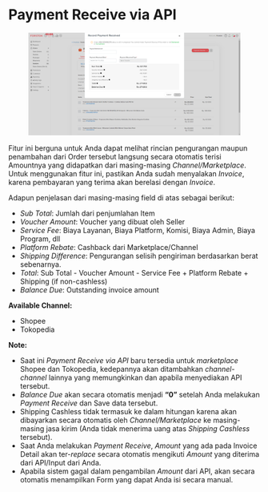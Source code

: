 # Payment Receive via API

<figure><img src="../../../.gitbook/assets/dcv (1).png" alt=""><figcaption></figcaption></figure>

Fitur ini berguna untuk Anda dapat melihat rincian pengurangan maupun penambahan dari Order tersebut langsung secara otomatis terisi Amountnya yang didapatkan dari masing-masing _Channel/Marketplace_. Untuk menggunakan fitur ini, pastikan Anda sudah menyalakan _Invoice_, karena pembayaran yang terima akan berelasi dengan _Invoice_.

Adapun penjelasan dari masing-masing field di atas sebagai berikut:

* _Sub Total_: Jumlah dari penjumlahan Item
* _Voucher Amount_: Voucher yang dibuat oleh Seller
* _Service Fee_: Biaya Layanan, Biaya Platform, Komisi, Biaya Admin, Biaya Program, dll
* _Platform Rebate_: Cashback dari Marketplace/Channel
* _Shipping Difference_: Pengurangan selisih pengiriman berdasarkan berat sebenarnya.
* _Total_: Sub Total - Voucher Amount - Service Fee + Platform Rebate + Shipping (if non-cashless)
* _Balance Due_: Outstanding invoice amount

**Available Channel:**

* Shopee
* Tokopedia

**Note:**

* Saat ini _Payment Receive via API_ baru tersedia untuk _marketplace_ Shopee dan Tokopedia, kedepannya akan ditambahkan _channel-channel_ lainnya yang memungkinkan dan apabila menyediakan API tersebut.
* _Balance Due_ akan secara otomatis menjadi **“0”** setelah Anda melakukan _Payment Receive_ dan Save data tersebut.
* Shipping Cashless tidak termasuk ke dalam hitungan karena akan dibayarkan secara otomatis oleh _Channel/Marketplace_ ke masing-masing jasa kirim (Anda tidak menerima uang atas _Shipping Cashless_ tersebut).
* Saat Anda melakukan _Payment Receive_, _Amount_ yang ada pada Invoice Detail akan ter-_replace_ secara otomatis mengikuti _Amount_ yang diterima dari API/Input dari Anda.
* Apabila sistem gagal dalam pengambilan _Amount_ dari API, akan secara otomatis menampilkan Form yang dapat Anda isi secara manual.
